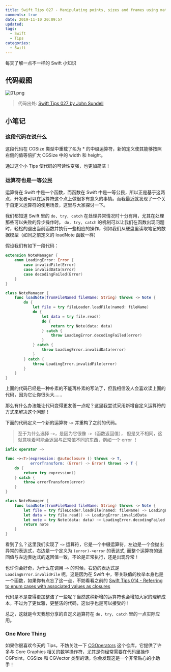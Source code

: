 ```yaml
---
title: Swift Tips 027 - Manipulating points, sizes and frames using math operators
comments: true
date: 2019-11-10 20:09:57
updated:
tags:
  - Swift
  - Tips
categories:
  - Swift
---
```


每天了解一点不一样的 Swift 小知识

<!-- more -->

## 代码截图

![01.png](01.png)

> 代码出处: [Swift Tips 027 by John Sundell](https://github.com/JohnSundell/SwiftTips#27-manipulating-points-sizes-and-frames-using-math-operators)

## 小笔记

### 这段代码在说什么

这段代码在 CGSize 类型中重载了名为 * 的中缀运算符，新的定义使其能够按照右侧的值等倍扩大 CGSize 中的 width 和 height。

通过这个小 Tips 使代码的可读性变强，也更加简洁！

### 运算符也是一等公民

运算符在 Swift 中是一个函数，而函数在 Swift 中是一等公民，所以正是基于这两点，开发者可以在运算符这个点上做很多有意义的事情。而我最近就发现了一个关于自定义运算符的使用场景，这里与大家探讨一下。

我们都知道 Swift 里的 `do, try, catch` 在处理异常情况时十分有用，尤其在处理那些可以失败的异步操作时。 `do, try, catch` 的机制可以让我们在函数出现问题时，轻松的退出当前函数并执行一些相应的操作，例如我们从硬盘里读取笔记的数据模型（如同之前定义的 loadNote 函数一样）

假设我们有如下一段代码：

```swift
extension NoteManager {
    enum LoadingError: Error {
        case invalidFile(Error)
        case invalidData(Error)
        case decodingFailed(Error)
    }
}

class NoteManager {
    func loadNote(fromFileNamed fileName: String) throws -> Note {
        do {
            let file = try fileLoader.loadFile(named: fileName)
            do {
                let data = try file.read()
                do {
                    return try Note(data: data)
                } catch {
                    throw LoadingError.decodingFailed(error)
                }
            } catch {
                throw LoadingError.invalidData(error)
            }
        } catch {
            throw LoadingError.invalidFile(error)
        }
    }
}
```

上面的代码已经是一种朴素的不能再朴素的写法了，但我相信没人会喜欢读上面的代码，因为它让你很头大......

那么有什么办法能让代码变得更友善一点呢？这里我尝试采用新增自定义运算符的方式来解决这个问题！

下面的代码定义一个新的运算符 `~>` 并重构了之前的代码。

> 至于为什么选择 `~>`，是因为它很像 `->`（函数返回值）， 但是又不相同，这就意味着可能会返回与正常值不同的东西，例如一个 error ！

```swift
infix operator ~>

func ~><T>(expression: @autoclosure () throws -> T,
           errorTransform: (Error) -> Error) throws -> T {
    do {
        return try expression()
    } catch {
        throw errorTransform(error)
    }
}

class NoteManager {
    func loadNote(fromFileNamed fileName: String) throws -> Note {
        let file = try fileLoader.loadFile(named: fileName) ~> LoadingError.invalidFile
        let data = try file.read() ~> LoadingError.invalidData
        let note = try Note(data: data) ~> LoadingError.decodingFailed
        return note
    }
}
```

看到了么？这里我们实现了 `~>` 运算符，它是一个中缀运算符，左边是一个会抛出异常的表达式，右边是一个定义为 `(error)->error` 的表达式, 而整个运算符的返回值与左边表达式的返回值一致，不论是正常执行，还是出现异常！

也许你会好奇，为什么在调用 `~>` 的时候，右边的表达式是 `LoadingError.invalidFile` 呢，这是因为在 Swift 中，带关联值的枚举本身也是一个函数，如果你有点忘了这一点，不妨看看之前的 [Swift Tips 014 - Referring to enum cases with associated values as closures](http://sketchk.xyz/2019/09/16/Swift-tips-014/)

代码是不是变得更加整洁了一些呢？当然这种新增的运算符也会增加大家的理解成本，不过为了更优雅，更整洁的代码，这似乎也是可以接受的！

总之，这就是今天我想分享的自定义运算符在  `do, try, catch` 里的一点实际应用。

### One More Thing

如果你很喜欢今天的 Tips，不妨关注一下 [CGOperators](https://github.com/JohnSundell/CGOperators) 这个仓库，它提供了许多与 Core Graphics 相关的数学操作符，尤其是你经常需要在代码里操作 CGPoint，CGSize 和 CGVector 类型的话，你会发现这是一个非常贴心的小助手！
